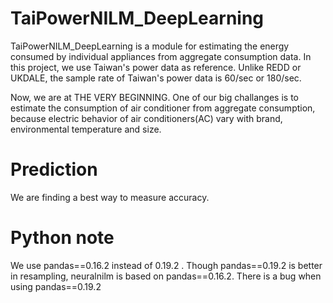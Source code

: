 # TaiPowerNILM_DeepLearning
TaiPowerNILM_DeepLearning is a module for estimating the energy consumed by individual appliances from aggregate consumption data. In this project, we use Taiwan's power data as reference. Unlike REDD or UKDALE, the sample rate of Taiwan's power data is 60/sec or 180/sec.

Now, we are at THE VERY BEGINNING. One of our big challanges is to estimate the consumption of air conditioner from aggregate consumption, because electric behavior of air conditioners(AC) vary with brand, environmental temperature and size.

# Prediction
We are finding a best way to measure accuracy. 

# Python note
We use pandas==0.16.2 instead of 0.19.2 . Though pandas==0.19.2 is better in resampling, neuralnilm is based on pandas==0.16.2. There is a bug when using pandas==0.19.2
